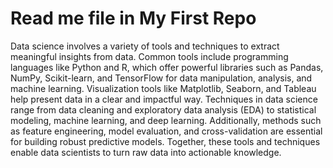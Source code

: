 # Read me file in My First Repo



Data science involves a variety of tools and techniques to extract meaningful insights from data. Common tools include programming languages like Python and R, which offer powerful libraries such as Pandas, NumPy, Scikit-learn, and TensorFlow for data manipulation, analysis, and machine learning. Visualization tools like Matplotlib, Seaborn, and Tableau help present data in a clear and impactful way. Techniques in data science range from data cleaning and exploratory data analysis (EDA) to statistical modeling, machine learning, and deep learning. Additionally, methods such as feature engineering, model evaluation, and cross-validation are essential for building robust predictive models. Together, these tools and techniques enable data scientists to turn raw data into actionable knowledge.


